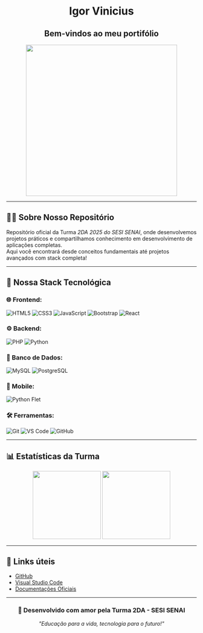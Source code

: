 <h1 align="center">Igor Vinicius</h1>
<h2 align="center">Bem-vindos ao meu portifólio</h2>

<p align="center">
  <img src="https://cdn.dribbble.com/users/1162077/screenshots/3848914/programmer.gif" width="400px">
</p>

---

## 👨‍🏫 Sobre Nosso Repositório

Repositório oficial da Turma *2DA 2025 do SESI SENAI*, onde desenvolvemos projetos práticos e compartilhamos conhecimento em desenvolvimento de aplicações completas.  
Aqui você encontrará desde conceitos fundamentais até projetos avançados com stack completa!

---

## 🚀 Nossa Stack Tecnológica

### 🌐 Frontend:
![HTML5](https://img.shields.io/badge/HTML5-E34F26?style=for-the-badge&logo=html5&logoColor=white)
![CSS3](https://img.shields.io/badge/CSS3-1572B6?style=for-the-badge&logo=css3&logoColor=white)
![JavaScript](https://img.shields.io/badge/JavaScript-yellow?style=for-the-badge&logo=javascript&logoColor=black)
![Bootstrap](https://img.shields.io/badge/Bootstrap-7952B3?style=for-the-badge&logo=bootstrap&logoColor=white)
![React](https://img.shields.io/badge/React-20232A?style=for-the-badge&logo=react&logoColor=61DAFB)

### ⚙️ Backend:
![PHP](https://img.shields.io/badge/PHP-777BB4?style=for-the-badge&logo=php&logoColor=white)
![Python](https://img.shields.io/badge/Python-3776AB?style=for-the-badge&logo=python&logoColor=white)

### 🧠 Banco de Dados:
![MySQL](https://img.shields.io/badge/MySQL-005C84?style=for-the-badge&logo=mysql&logoColor=white)
![PostgreSQL](https://img.shields.io/badge/PostgreSQL-4169E1?style=for-the-badge&logo=postgresql&logoColor=white)

### 📱 Mobile:
![Python Flet](https://img.shields.io/badge/Flet-000000?style=for-the-badge&logo=python&logoColor=white)

### 🛠️ Ferramentas:
![Git](https://img.shields.io/badge/GIT-F05032?style=for-the-badge&logo=git&logoColor=white)
![VS Code](https://img.shields.io/badge/VS--Code-007ACC?style=for-the-badge&logo=visual-studio-code&logoColor=white)
![GitHub](https://img.shields.io/badge/GitHub-181717?style=for-the-badge&logo=github&logoColor=white)

---

## 📊 Estatísticas da Turma

<p align="center">
  <img height="180em" src="https://github-readme-stats.vercel.app/api?username=SEU_USUARIO&show_icons=true&theme=radical" />
  <img height="180em" src="https://github-readme-stats.vercel.app/api/top-langs/?username=SEU_USUARIO&layout=compact&theme=radical"/>
</p>

---

## 🔗 Links úteis

- [GitHub](https://github.com/SEU_USUARIO)
- [Visual Studio Code](https://code.visualstudio.com/)
- [Documentações Oficiais](https://developer.mozilla.org/pt-BR/)

---

<h3 align="center">💜 Desenvolvido com amor pela Turma 2DA - SESI SENAI</h3>
<p align="center"><i>"Educação para a vida, tecnologia para o futuro!"</i></p>
